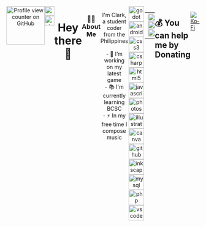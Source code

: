 <div style="display: flex; justify-content: center; align-items: start; width: 100%; position: relative;">
  <div align = center>
    <img src="https://komarev.com/ghpvc/?username=Forther04" alt="Profile view counter on GitHub" style="width: 100px;" />
  </div>  
  <!-- View Counter (Top Left) -->
  <div style="position: absolute; top: 0; left: 0;">
    <img src="https://user-images.githubusercontent.com/74038190/225813708-98b745f2-7d22-48cf-9150-083f1b00d6c9.gif" style="width: 100%; height: 100%; object-fit: cover; position: absolute; top: 0; left: 0;"/>
</div>

###

<div align="center">
  <a href="https://www.youtube.com/@Nash11045" target="_blank">
    <img src="https://img.shields.io/static/v1?message=Youtube&logo=youtube&label=&color=FF0000&logoColor=white&labelColor=&style=for-the-badge" height="25" alt="youtube logo"  />
  </a>
  <a href="https://stackoverflow.com/users/29622346/forther" target="_blank">
    <img src="https://img.shields.io/static/v1?message=Stackoverflow&logo=stackoverflow&label=&color=FE7A16&logoColor=white&labelColor=&style=for-the-badge" height="25" alt="stackoverflow logo"  />
  </a>
</div>

###

<h1 align="center">Hey there 👋</h1>

###

<h3 align="center">👩‍💻  About Me</h3>

###

<p align="center">I'm Clark, a student coder from the Philippines<br><br>- 🔭 I’m working on my latest game<br>- 📚 I'm currently learning BCSC<br>- ⚡ In my free time I compose music</p>

###

###

<div align="center">
  <img src="https://cdn.jsdelivr.net/gh/devicons/devicon/icons/godot/godot-original.svg" height="40" alt="godot logo"  />
  <img width="12" />
  <img src="https://cdn.jsdelivr.net/gh/devicons/devicon/icons/android/android-plain.svg" height="40" alt="android logo"  />
  <img width="12" />
  <img src="https://cdn.jsdelivr.net/gh/devicons/devicon/icons/css3/css3-original.svg" height="40" alt="css3 logo"  />
  <img width="12" />
  <img src="https://cdn.jsdelivr.net/gh/devicons/devicon/icons/csharp/csharp-original.svg" height="40" alt="csharp logo"  />
  <img width="12" />
  <img src="https://cdn.jsdelivr.net/gh/devicons/devicon/icons/html5/html5-original.svg" height="40" alt="html5 logo"  />
  <img width="12" />
  <img src="https://cdn.jsdelivr.net/gh/devicons/devicon/icons/javascript/javascript-plain.svg" height="40" alt="javascript logo"  />
  <img width="12" />
  <img src="https://cdn.jsdelivr.net/gh/devicons/devicon/icons/photoshop/photoshop-plain.svg" height="40" alt="photoshop logo"  />
  <img width="12" />
  <img src="https://cdn.jsdelivr.net/gh/devicons/devicon/icons/illustrator/illustrator-plain.svg" height="40" alt="illustrator logo"  />
  <img width="12" />
  <img src="https://cdn.jsdelivr.net/gh/devicons/devicon/icons/canva/canva-original.svg" height="40" alt="canva logo"  />
  <img width="12" />
  <img src="https://cdn.jsdelivr.net/gh/devicons/devicon/icons/github/github-original.svg" height="40" alt="github logo"  />
  <img width="12" />
  <img src="https://cdn.jsdelivr.net/gh/devicons/devicon/icons/inkscape/inkscape-original.svg" height="40" alt="inkscape logo"  />
  <img width="12" />
  <img src="https://cdn.jsdelivr.net/gh/devicons/devicon/icons/mysql/mysql-original-wordmark.svg" height="40" alt="mysql logo"  />
  <img width="12" />
  <img src="https://cdn.jsdelivr.net/gh/devicons/devicon/icons/php/php-original.svg" height="40" alt="php logo"  />
  <img width="12" />
  <img src="https://cdn.jsdelivr.net/gh/devicons/devicon/icons/vscode/vscode-original.svg" height="40" alt="vscode logo"  />
</div>

<br>

<table style="border-collapse: collapse; border: none; width: 100%;">
  <tr>
    <td valign="top" style="border: none; width: 50%;">
      <div align="center">
        <img src="https://github-readme-stats.vercel.app/api?username=Forther04&theme=tokyonight&hide_border=true&include_all_commits=true&count_private=false" style="width: 100%;"/><br/>
        <img src="https://github-readme-streak-stats.herokuapp.com/?user=Forther04&theme=tokyonight&hide_border=true" style="width: 100%;"/><br/>
        <img src="https://github-readme-stats.vercel.app/api/top-langs/?username=Forther04&theme=tokyonight&hide_border=true&include_all_commits=true&count_private=false&layout=compact" style="width: 100%;"/>
      </div>
    </td>
    <td valign="top" style="border: none; width: 50%;">
      <img src="https://github-contributor-stats.vercel.app/api?username=Forther04&limit=5&theme=radical&combine_all_yearly_contributions=true" style="width: 100%;"/>
      <br/><br/>
    </td>
  </tr>
</table>


  ## 💰 You can help me by Donating
  [![Ko-Fi](https://img.shields.io/badge/Ko--fi-F16061?style=for-the-badge&logo=ko-fi&logoColor=white)](https://ko-fi.com/forther) 
